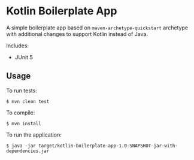 # Kotlin Boilerplate App
A simple boilerplate app based on `maven-archetype-quickstart` archetype with additional changes to support Kotlin instead of Java.

Includes:
* JUnit 5

## Usage
To run tests:
```
$ mvn clean test
```

To compile:
```
$ mvn install
```

To run the application:
```
$ java -jar target/kotlin-boilerplate-app-1.0-SNAPSHOT-jar-with-dependencies.jar
```

